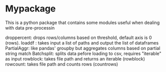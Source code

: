 # Mypackage
This is a python package that contains some modules useful when dealing with data pre-processin


droppercent:  drops rows/columns based on threshold, default axis is 0 (rows).
loaddf :  takes input a list of paths and output the list of dataframes
PartialAggr: like pandas' groupby but aggregates columns based on partial string match 
Batchsplit: splits data pefore loading to csv, requires "iterable" as input
rowblock: takes file path and returns an iterable (rowblock)
rowcount: takes file path and counts rows (countrows)

